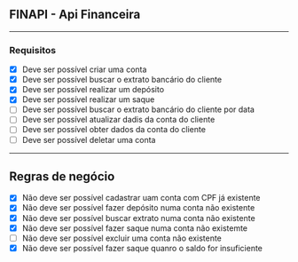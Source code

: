 ## FINAPI - Api Financeira

---
### Requisitos

- [x] Deve ser possível criar uma conta
- [x] Deve ser possível buscar o extrato bancário do cliente
- [x] Deve ser possível realizar um depósito
- [x] Deve ser possível realizar um saque
- [ ] Deve ser possível buscar o extrato bancário do cliente por data
- [ ] Deve ser possível atualizar dadis da conta do cliente
- [ ] Deve ser possível obter dados da conta do cliente
- [ ] Deve ser possível deletar uma conta
---
## Regras de negócio

- [x] Não deve ser possível cadastrar uam conta com CPF já existente
- [x] Não deve ser possível fazer depósito numa conta não existente
- [x] Não deve ser possível buscar extrato numa conta não existente
- [x] Não deve ser possível fazer saque numa conta não existemte
- [ ] Não deve ser possível excluir uma conta não existente
- [x] Não deve ser possível fazer saque quanro o saldo for insuficiente